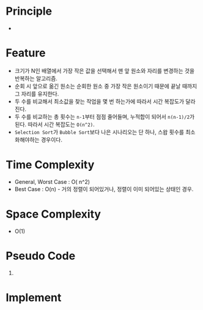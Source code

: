 
# Principle
- 

# Feature
- 크기가 N인 배열에서 가장 작은 값을 선택해서 맨 앞 원소와 자리를 변경하는 것을 반복하는 알고리즘.
- 순회 시 앞으로 옮긴 원소는 순회한 원소 중 가장 작은 원소이기 때문에 끝날 때까지 그 자리를 유지한다.
- 두 수를 비교해서 최소값을 찾는 작업을 몇 번 하는가에 따라서 시간 복잡도가 달라진다.
- 두 수를 비교하는 총 횟수는 `n-1`부터 점점 줄어들며, 누적합이 되어서 `n(n-1)/2`가 된다. 따라서 시간 복잡도는 `O(n^2)`.
- `Selection Sort`가 `Bubble Sort`보다 나은 시나리오는 단 하나, 스왑 횟수를 최소화해야하는 경우이다.

# Time Complexity
- General, Worst Case : O( n^2)
- Best Case : O(n) - 거의 정렬이 되어있거나, 정렬이 이미 되어있는 상태인 경우.

# Space Complexity
- O(1)

# Pseudo Code
1. 

# Implement

```js

```

